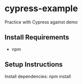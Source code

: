 # cypress-example
Practice with Cypress against demo

## Install Requirements
- npm

## Setup Instructions

Install dependencies: npm install


